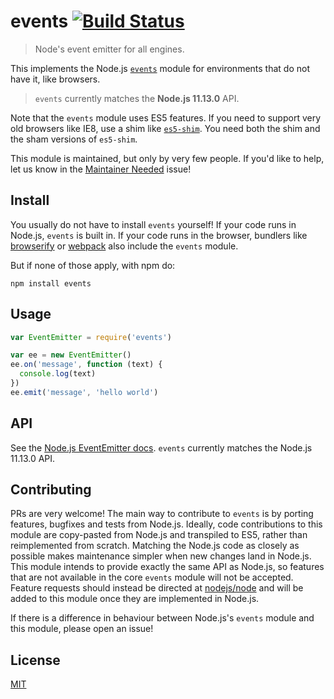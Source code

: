 # events [![Build Status](https://travis-ci.org/Gozala/events.png?branch=master)](https://travis-ci.org/Gozala/events)

> Node's event emitter for all engines.

This implements the Node.js [`events`][node.js docs] module for environments that do not have it, like browsers.

> `events` currently matches the **Node.js 11.13.0** API.

Note that the `events` module uses ES5 features. If you need to support very old browsers like IE8, use a shim like [`es5-shim`](https://www.npmjs.com/package/es5-shim). You need both the shim and the sham versions of `es5-shim`.

This module is maintained, but only by very few people. If you'd like to help, let us know in the [Maintainer Needed](https://github.com/Gozala/events/issues/43) issue!

## Install

You usually do not have to install `events` yourself! If your code runs in Node.js, `events` is built in. If your code runs in the browser, bundlers like [browserify](https://github.com/browserify/browserify) or [webpack](https://github.com/webpack/webpack) also include the `events` module.

But if none of those apply, with npm do:

```
npm install events
```

## Usage

```javascript
var EventEmitter = require('events')

var ee = new EventEmitter()
ee.on('message', function (text) {
  console.log(text)
})
ee.emit('message', 'hello world')
```

## API

See the [Node.js EventEmitter docs][node.js docs]. `events` currently matches the Node.js 11.13.0 API.

## Contributing

PRs are very welcome! The main way to contribute to `events` is by porting features, bugfixes and tests from Node.js. Ideally, code contributions to this module are copy-pasted from Node.js and transpiled to ES5, rather than reimplemented from scratch. Matching the Node.js code as closely as possible makes maintenance simpler when new changes land in Node.js.
This module intends to provide exactly the same API as Node.js, so features that are not available in the core `events` module will not be accepted. Feature requests should instead be directed at [nodejs/node](https://github.com/nodejs/node) and will be added to this module once they are implemented in Node.js.

If there is a difference in behaviour between Node.js's `events` module and this module, please open an issue!

## License

[MIT](./LICENSE)

[node.js docs]: https://nodejs.org/dist/v11.13.0/docs/api/events.html
